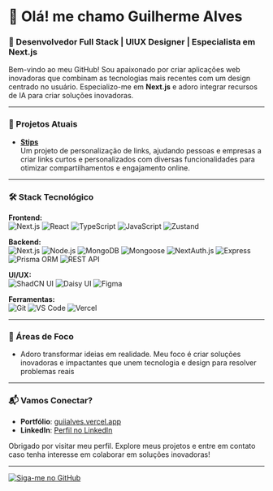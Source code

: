 # 👋 Olá! me chamo Guilherme Alves

### 🚀 Desenvolvedor Full Stack | UIUX Designer | Especialista em Next.js

Bem-vindo ao meu GitHub! Sou apaixonado por criar aplicações web inovadoras que combinam as tecnologias mais recentes com um design centrado no usuário. Especializo-me em **Next.js** e adoro integrar recursos de IA para criar soluções inovadoras.

---

### 🌟 Projetos Atuais

- **[Stips](https://stipss.vercel.app/)**  
  Um projeto de personalização de links, ajudando pessoas e empresas a criar links curtos e personalizados com diversas funcionalidades para otimizar compartilhamentos e engajamento online.

---

### 🛠️ Stack Tecnológico

**Frontend:**  
![Next.js](https://img.shields.io/badge/Next.js-000000?style=flat&logo=next.js) ![React](https://img.shields.io/badge/React-61DAFB?style=flat&logo=react&logoColor=white) ![TypeScript](https://img.shields.io/badge/TypeScript-3178C6?style=flat&logo=typescript&logoColor=white) ![JavaScript](https://img.shields.io/badge/JavaScript-F7DF1E?style=flat&logo=javascript&logoColor=black) ![Zustand](https://img.shields.io/badge/Zustand-264653?style=flat&logo=react)

**Backend:**  
![Next.js](https://img.shields.io/badge/Next.js-000000?style=flat&logo=next.js) ![Node.js](https://img.shields.io/badge/Node.js-339933?style=flat&logo=node.js&logoColor=white) ![MongoDB](https://img.shields.io/badge/MongoDB-47A248?style=flat&logo=mongodb&logoColor=white) ![Mongoose](https://img.shields.io/badge/Mongoose-880000?style=flat&logo=mongoose&logoColor=white) ![NextAuth.js](https://img.shields.io/badge/NextAuth.js-000000?style=flat&logo=nextauth.js) ![Express](https://img.shields.io/badge/Express-000000?style=flat&logo=express)  
![Prisma ORM](https://img.shields.io/badge/Prisma-2D3748?style=flat&logo=prisma) ![REST API](https://img.shields.io/badge/REST%20API-FF6F00?style=flat&logo=api&logoColor=white)

**UI/UX:**  
![ShadCN UI](https://img.shields.io/badge/ShadCN_UI-111827?style=flat&logo=tailwind-css) ![Daisy UI](https://img.shields.io/badge/Daisy_UI-5A67D8?style=flat&logo=daisyui) ![Figma](https://img.shields.io/badge/Figma-F24E1E?style=flat&logo=figma&logoColor=white)

**Ferramentas:**  
![Git](https://img.shields.io/badge/Git-F05032?style=flat&logo=git&logoColor=white) ![VS Code](https://img.shields.io/badge/VS_Code-007ACC?style=flat&logo=visual-studio-code&logoColor=white) ![Vercel](https://img.shields.io/badge/Vercel-000000?style=flat&logo=vercel&logoColor=white)

---

### 🎯 Áreas de Foco

- Adoro transformar ideias em realidade. Meu foco é criar soluções inovadoras e impactantes que unem tecnologia e design para resolver problemas reais

---

### 📬 Vamos Conectar?

- **Portfólio**: [guiialves.vercel.app](https://guiialves.vercel.app)
- **LinkedIn**: [Perfil no LinkedIn](https://linkedin.com/in/guiialves)

Obrigado por visitar meu perfil. Explore meus projetos e entre em contato caso tenha interesse em colaborar em soluções inovadoras!

---

[![Siga-me no GitHub](https://img.shields.io/github/followers/guialveess?label=Siga-me%20no%20GitHub&style=social)](https://github.com/guialveess)

